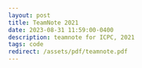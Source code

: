 ```yaml
---
layout: post
title: TeamNote 2021
date: 2023-08-31 11:59:00-0400
description: teamnote for ICPC, 2021
tags: code
redirect: /assets/pdf/teamnote.pdf
---
```

